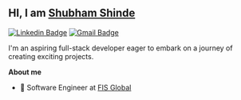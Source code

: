 ## HI, I am [Shubham Shinde](https://shinde.nl/)

 [![Linkedin Badge](https://img.shields.io/badge/-shubham-blue?style=flat-square&logo=Linkedin&logoColor=white&link=https://www.linkedin.com/in/shubham-shinde-173772170/)](https://www.linkedin.com/in/shubham-shinde-173772170/)
[![Gmail Badge](https://img.shields.io/badge/-shubhamiiitdwd@gmail.com-c14438?style=flat-square&logo=Gmail&logoColor=white&link=mailto:shubhamiiitdwd@gmail.com)](mailto:shubhamiiitdwd@gmail.com)

I'm an aspiring full-stack developer eager to embark on a journey of creating exciting projects.

**About me**

- 💼 Software Engineer at [FIS Global](https://www.fisglobal.com/en)
